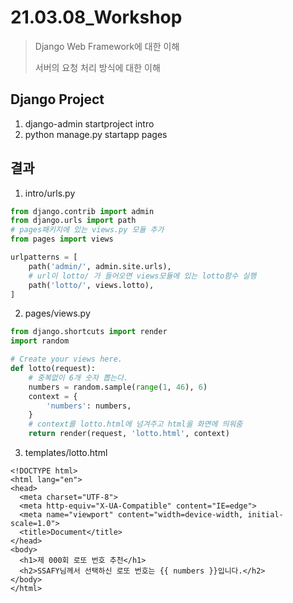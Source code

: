# 21.03.08_Workshop

> Django Web Framework에 대한 이해
>
> 서버의 요청 처리 방식에 대한 이해
>
> 

## Django Project

1. django-admin startproject intro
2. python manage.py startapp pages



## 결과

1. intro/urls.py

```python
from django.contrib import admin
from django.urls import path
# pages패키지에 있는 views.py 모듈 추가
from pages import views

urlpatterns = [
    path('admin/', admin.site.urls),
    # url이 lotto/ 가 들어오면 views모듈에 있는 lotto함수 실행
    path('lotto/', views.lotto),
]
```

2. pages/views.py

```python
from django.shortcuts import render
import random

# Create your views here.
def lotto(request):
    # 중복없이 6개 숫자 뽑는다.
    numbers = random.sample(range(1, 46), 6)
    context = {
        'numbers': numbers,
    }
    # context를 lotto.html에 넘겨주고 html을 화면에 띄워줌
    return render(request, 'lotto.html', context)
```

3. templates/lotto.html

```django
<!DOCTYPE html>
<html lang="en">
<head>
  <meta charset="UTF-8">
  <meta http-equiv="X-UA-Compatible" content="IE=edge">
  <meta name="viewport" content="width=device-width, initial-scale=1.0">
  <title>Document</title>
</head>
<body>
  <h1>제 000회 로또 번호 추천</h1>
  <h2>SSAFY님께서 선택하신 로또 번호는 {{ numbers }}입니다.</h2>
</body>
</html>
```

